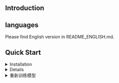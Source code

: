 
## Introduction

## languages
Please find English version in README_ENGLISH.md.

## Quick Start

<details>
<summary>Installation</summary>

Step1. Install libraries

安装Anaconda
安装Python==3.8
如果有NVIDIA GPU且显存大于6GB,则可以配置额外的GPU环境来使用GPU推理。要做到这一点，需要安装Linux(Ubuntu 18.04）。

```shell
cd YOLOX (切换回项目YOLOX目录下）
python3 setup.py develop
cd .. (切换回项目根目录）
pip3 install -r requirement.txt
```

</details>

<details>
Step2. 安装相关库

Step1. 从上面的benchmark table下载预训练模型，或者从官方repo下载.
如果有gpu，可以用l,x结尾的大模型，如果没有，建议使用 s m tiny之类的小模型

下面的例子以best_ckpt为例。

从摄像头推理
```shell
python demo.py webcam -n yolox-s -c pretrained/best_ckpt.pth --conf 0.25 --nms 0.45 --tsize 640
```


</details>

<details>
<summary>重新训练模型</summary>

Step1. Prepare COCO dataset
只要你是完整的下载了工程，这一步我已经做好了。另外，在dataset里，还有原始的数据集压缩包，如果搞坏了可以直接覆盖回去。

Step2. Reproduce our results on COCO by specifying -n:

```shell
python -m yolox.tools.train -n yolox-s -d 8 -b 64 --fp16 -o [--cache]
                               yolox-m
                               yolox-l
                               yolox-x
```
* -d: number of gpu devices
* -b: total batch size, the recommended number for -b is num-gpu * 8
* --fp16: mixed precision training
* --cache: caching imgs into RAM to accelarate training, which need large system RAM. 

```
  
That's all folks.
